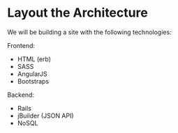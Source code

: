 # Layout the Architecture

We will be building a site with the following technologies:

Frontend:
- HTML (erb)
- SASS
- AngularJS
- Bootstraps

Backend:
- Rails
- jBuilder (JSON API)
- NoSQL
